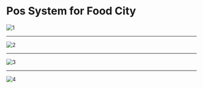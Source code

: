 # Pos System for Food City
![1](https://github.com/user-attachments/assets/3faedabb-7075-48a1-a951-46c162f73bd7)

---
![2](https://github.com/user-attachments/assets/baa0c2d6-1731-493e-ac82-f04eb108ad53)

---
![3](https://github.com/user-attachments/assets/95d444e3-f8f5-4dc7-8ef5-224d9f2922bd)

---
![4](https://github.com/user-attachments/assets/6ab56000-06b6-4301-974f-df5d86be1a5a)
